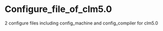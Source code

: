 # Configure_file_of_clm5.0
2 configure files including config_machine and config_compiler for clm5.0
